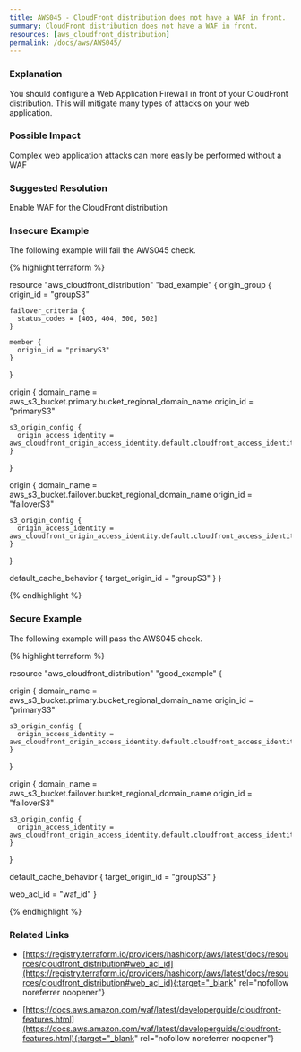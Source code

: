 ```yaml
---
title: AWS045 - CloudFront distribution does not have a WAF in front.
summary: CloudFront distribution does not have a WAF in front. 
resources: [aws_cloudfront_distribution] 
permalink: /docs/aws/AWS045/
---
```

### Explanation


You should configure a Web Application Firewall in front of your CloudFront distribution. This will mitigate many types of attacks on your web application.


### Possible Impact
Complex web application attacks can more easily be performed without a WAF

### Suggested Resolution
Enable WAF for the CloudFront distribution


### Insecure Example

The following example will fail the AWS045 check.

{% highlight terraform %}

resource "aws_cloudfront_distribution" "bad_example" {
  origin_group {
    origin_id = "groupS3"

    failover_criteria {
      status_codes = [403, 404, 500, 502]
    }

    member {
      origin_id = "primaryS3"
    }
  }

  origin {
    domain_name = aws_s3_bucket.primary.bucket_regional_domain_name
    origin_id   = "primaryS3"

    s3_origin_config {
      origin_access_identity = aws_cloudfront_origin_access_identity.default.cloudfront_access_identity_path
    }
  }

  origin {
    domain_name = aws_s3_bucket.failover.bucket_regional_domain_name
    origin_id   = "failoverS3"

    s3_origin_config {
      origin_access_identity = aws_cloudfront_origin_access_identity.default.cloudfront_access_identity_path
    }
  }

  default_cache_behavior {
    target_origin_id = "groupS3"
  }
}

{% endhighlight %}



### Secure Example

The following example will pass the AWS045 check.

{% highlight terraform %}

resource "aws_cloudfront_distribution" "good_example" {

  origin {
    domain_name = aws_s3_bucket.primary.bucket_regional_domain_name
    origin_id   = "primaryS3"

    s3_origin_config {
      origin_access_identity = aws_cloudfront_origin_access_identity.default.cloudfront_access_identity_path
    }
  }

  origin {
    domain_name = aws_s3_bucket.failover.bucket_regional_domain_name
    origin_id   = "failoverS3"

    s3_origin_config {
      origin_access_identity = aws_cloudfront_origin_access_identity.default.cloudfront_access_identity_path
    }
  }

  default_cache_behavior {
    target_origin_id = "groupS3"
  }

  web_acl_id = "waf_id"
}

{% endhighlight %}



### Related Links


- [https://registry.terraform.io/providers/hashicorp/aws/latest/docs/resources/cloudfront_distribution#web_acl_id](https://registry.terraform.io/providers/hashicorp/aws/latest/docs/resources/cloudfront_distribution#web_acl_id){:target="_blank" rel="nofollow noreferrer noopener"}

- [https://docs.aws.amazon.com/waf/latest/developerguide/cloudfront-features.html](https://docs.aws.amazon.com/waf/latest/developerguide/cloudfront-features.html){:target="_blank" rel="nofollow noreferrer noopener"}


